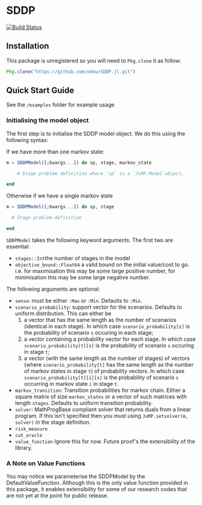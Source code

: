 # SDDP

[![Build Status](https://travis-ci.com/odow/SDDP.jl.svg?token=BjRx6YCjMdN19LP812Rj&branch=master)](https://travis-ci.com/odow/SDDP.jl)

## Installation
This package is unregistered so you will need to `Pkg.clone` it as follow:
```julia
Pkg.clone("https://github.com/odow/SDDP.jl.git")
```

## Quick Start Guide
See the `/examples` folder for example usage

### Initialising the model object
The first step is to initialise the SDDP model object. We do this using the following syntax:

If we have more than one markov state:
```julia
m = SDDPModel([;kwargs...]) do sp, stage, markov_state

    # Stage problem definition where `sp` is a `JuMP.Model`object,

end
```


Otherwise if we have a single markov state
```julia
m = SDDPModel([;kwargs...]) do sp, stage

  # Stage problem definition

end
```

`SDDPModel` takes the following keyword arguments. The first two are essential:
+ `stages::Int`the number of stages in the model
+ `objective_bound::Float64` a valid bound on the initial value/cost to go. i.e. for maximisation this may be some large positive number, for minimisation this may be some large negative number.

The following arguments are optional:
- `sense`: must be either `:Max` or `:Min`. Defaults to `:Min`.
- `scenario_probability`: support vector for the scenarios. Defaults to uniform distribution. This can either be
    1. a vector that has the same length as the number of scenarios (identical in each stage). In which case `scenario_probability[s]` is the probability of scenario `s` occuring in each stage;
    2. a vector containing a probability vector for each stage. In which case `scenario_probability[t][s]` is the probability of scenario `s` occuring in stage `t`;
    3. a vector (with the same length as the number of stages) of vectors (where `scenario_probability[t]` has the same length as the number of markov states in stage `t`) of probability vectors. In which case `scenario_probability[t][i][s]` is the probability of scenario `s` occurring in markov state `i` in stage `t`.
- `markov_transition`: Transition probabilities for markov chain. Either a square matrix of size `markov_states` or a vector of such matrices with length `stages`. Defaults to uniform transition probability.
- `solver`: MathProgBase compliant solver that returns duals from a linear program. If this isn't specified then you must using `JuMP.setsolver(m, solver)` in the stage definition.
- `risk_measure`
- `cut_oracle`
- `value_function` Ignore this for now. Future proof's the extensibility of the library.

### A Note on Value Functions

You may notice we parameterise the SDDPModel by the DefaultValueFunction. Although
this is the only value function provided in this package, it enables extensibility
for some of our research codes that are not yet at the point for public release.
